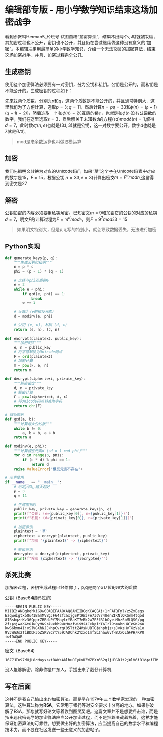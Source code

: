 # 编辑部专版 - 用小学数学知识结束这场加密战争

看到@贺鸣Herman5\_论坛号 试图自研“加密算法”，结果不出两个小时就被攻破，其加密过程也不公开，密钥也不公开，并且仍在尝试继续做这种没有意义的“加密”。本编辑决定用最简单的小学数学知识，介绍一个无法攻破的加密算法，结束这场加密战争，并且，加密过程完全公开。

## 生成密钥

使用这个加密算法必须要有一对密钥，分为公钥和私钥。公钥是公开的，而私钥是不能公开的。生成密钥的过程如下：

先来找两个质数，分别为$p$和$q$，这两个质数是不能公开的，并且通常特别大，这里我们为了方便计算，选取$p=3;q=11$。然后计算$n=pq=33$和$\phi(n)=(p-1)(q-1)=20$，然后选取一个和$\phi(n)=20$互质的数$e$，也就是和$\phi(n)$没有公因数的数字，我们在这里选取$e=3$，然后解关于未知数$d$的方程$(ed) mod \phi(n)=1$,解得$d=7$，此时数对$(n,e)$也就是$(33,3)$就是公钥，这一对数字要公开，数字$d$也就是7就是私钥。

> mod是求余数运算也叫做取模运算

## 加密

我们先把明文转换为对应的Unicode码$F$，如果“草”这个字在Unicode码表中对应的数字是15，$F=15$，根据公钥$(n=33,e=3)$计算出密文$m=F^e mod n$,这里得到密文是27

## 解密

公钥加密的内容必须要用私钥解密。已知密文$m=9$和加密它的公钥的对应的私钥$d=7$，明文$F$的计算过程为$F=m^d mod n$，则$F={9^7} mod {33}=15$

> 如果明文特别大，但是p,q,写的特别小，就会导致数据丢失，无法进行加密

## Python实现

```python
def generate_keys(p, q):
    """生成公钥和私钥"""
    n = p * q
    phi = (p - 1) * (q - 1)

    # 选择与phi互质的e
    e = 2
    while e < phi:
        if gcd(e, phi) == 1:
            break
        e += 1

    # 计算d (e的模反元素)
    d = modinv(e, phi)

    # 公钥 (e, n), 私钥 (d, n)
    return (e, n), (d, n)

def encrypt(plaintext, public_key):
    """加密明文"""
    e, n = public_key
    # 将字符转换为Unicode码点
    F = ord(plaintext)
    # 加密计算
    m = pow(F, e, n)
    return m

def decrypt(ciphertext, private_key):
    """解密密文"""
    d, n = private_key
    # 解密计算
    F = pow(ciphertext, d, n)
    # 将Unicode码点转换为字符
    return chr(F)

# 辅助函数
def gcd(a, b):
    """计算最大公约数"""
    while b != 0:
        a, b = b, a % b
    return a

def modinv(e, phi):
    """计算模反元素d (ed ≡ 1 mod phi)"""
    for d in range(3, phi):
        if (e * d) % phi == 1:
            return d
    raise ValueError("模反元素不存在")

# 示例使用
if __name__ == "__main__":
    # 给定p和q,越大越好
    p = 3
    q = 11

    # 生成密钥对
    public_key, private_key = generate_keys(p, q)
    print(f"公钥: (e={public_key[0]}, n={public_key[1]})")
    print(f"私钥: (d={private_key[0]}, n={private_key[1]})")

    # 加密示例
    plaintext = '草'
    ciphertext = encrypt(plaintext, public_key)
    print(f"加密 '{plaintext}' -> {ciphertext}")

    # 解密示例
    decrypted = decrypt(ciphertext, private_key)
    print(f"解密 {ciphertext} -> '{decrypted}'")
```

## 杀死比赛

加解密过程，密钥生成过程已经给你了，p,q是两个617位的超大的质数

公钥（Base64编码过的）

```
-----BEGIN PUBLIC KEY-----
MIIBIjANBgkqhkiG9w0BAQEFAAOCAQ8AMIIBCgKCAQEAj+1rFATQFml/zSZxEegs
EzqweIgtxoQu41BamMVBgJF64zfxaxjgSPt9W3Fe736V74UenZIKNlQKSdm4tqod
8IBsbqzrKz36CpprZBRdsPY7MaykrYBaKT7eBk2w7E5fB1bOyeuMhzSbMLQSG/pg
Zf+pvjwoXGt8iuPyMN9olxchhOUOMncfwi9Mi4FekpirTATrl9hmahnHBTzSK2XU
kwS6bmn4IjySlVGXhNJJNhpCvrgC05TttZ4VsNUBTGjahpbjz+eJvKzHyTXzVa1o
9VJWGUs2T1BDDF3oZSKVECrtY593ADChk2Yzxo1mfSDJhawGvfH8JxQLG6PH/KP0
iwIDAQAB
-----END PUBLIC KEY-----
```

密文（Base64）

```
J6Z7JTu97dHjH8cMayxsktBWWsABlbuOEyUoRZWZPXr662qJjH0GDJt2j0lV6iB1dqeiTB9/ZV6COmesT5D7A67c4WJ6xEPkqhQrON+X8DCc/QH8zOlV4nwYUo+poXCKphEJ27tqiXKmpd0IAqVMwX4+xNi3FJeEfSXHsBEVxKA/pSdWbJpqDG3bH+Dsgv2oCmzoyh+dGTBvDKQ1D8gNOu9JUzlAK1GHty0AxcvKZAoi3SlNs26GwVXbK4qyjpY6lWEqXnsJXgq81aK+2CAbveuHOizMgAGZxq0FCmO8AN5Lcq9d5FT3HtxckQ0WEB1AsNjOEd4eKL22Sro6aVJqWQ==
```

没人能够解密，除非你是广东人，手搓出来了靓仔计算机

## 写在后面

这并不是我自己搞出来的加密算法，而是早在1970年三个数学家发现的一种加密算法，这种算法称为**RSA**，它常用于银行等对安全要求十分高的地方。如果你破解了RSA，那您就写好论文等着收到图灵奖吧。这篇文章并不是想要抨击谁，而是指出现代密码学的加密算法应当公开加密过程，而不是把算法藏着掖着，这样才能保证加密算法的可靠性。想要做出好的加密算法，应当提高自己的数学水平和编程技术力，而不是在社区发送一些无意义的加密帖子。
